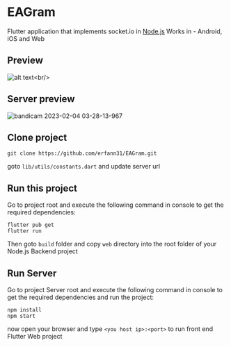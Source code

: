# EAGram
Flutter application that implements socket.io in <a href="https://nodejs.org">Node.js</a>
Works in - Android, iOS and Web
## Preview
![alt text]("https://imgur.com/a/lY9FyKr")<br/>
## Server preview<br/>
![bandicam 2023-02-04 03-28-13-967](https://user-images.githubusercontent.com/75057732/216733077-86d7c750-7a9e-4ffd-8e45-8059b5b1b587.jpg)<br/>

## Clone project


```
git clone https://github.com/erfann31/EAGram.git
```

goto `lib/utils/constants.dart` and update server url

## Run this project

Go to project root and execute the following command in console to get the required dependencies: 

```
flutter pub get 
flutter run
```

Then goto `build` folder and copy `web` directory into the root folder of your Node.js Backend project

## Run Server

Go to project Server root and execute the following command in console to get the required dependencies and run the project: 

```
npm install
npm start
```

now open your browser and type `<you host ip>:<port>` to run front end Flutter Web project

